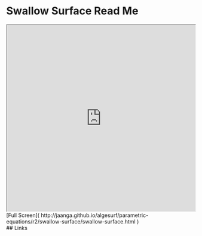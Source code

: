 Swallow Surface Read Me
===

<iframe src='http://jaanga.github.io/algesurf/parametric-equations/r2/swallow-surface/swallow-surface.html' width=100% height=500px >
There is an `iframe` here. It is not visible when viewed on github.com/algesurf. To view, please see 'Project Links' below.
</iframe>
[Full Screen]( http://jaanga.github.io/algesurf/parametric-equations/r2/swallow-surface/swallow-surface.html )
<br>
## Links 
<http://www.3d-meier.de/tut3/Seite33.html>  
